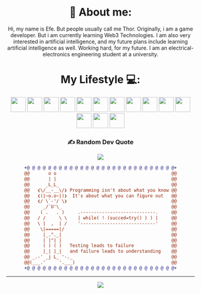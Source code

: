 
<div align = "center">

# 💫 About me:
Hi, my name is Efe. But people usually call me Thor. Originally, i am a game developer. But i am currently learning Web3 Technologies. I am also very interested in artificial intelligence, and my future plans include learning artificial intelligence as well. Working hard, for my future. I am an electrical-electronics engineering student at a university. 


# My Lifestyle 💻:

<img src="https://img.shields.io/badge/TailwindCSS-38B2AC?style=for-the-badge&logo=tailwind-css&logoColor=white" height="40" />
<img src="https://img.shields.io/badge/Rust-000000?style=for-the-badge&logo=rust&logoColor=white" height="40" />
<img src="https://img.shields.io/badge/GitHub%20Edu%20Student-181717?style=for-the-badge&logo=github&logoColor=ffffff&labelColor=181717" height="40">
<img src="https://img.shields.io/badge/HTML-e34c26?style=for-the-badge&logo=html5&logoColor=ffffff&labelColor=e34c26" height="40">
<img src="https://img.shields.io/badge/CSS-2965f1?style=for-the-badge&logo=css3&logoColor=ffffff&labelColor=2965f1" height="40">
<img src="https://img.shields.io/badge/C%20(Learning)-5e97d0?style=for-the-badge&logo=c&logoColor=ffffff&labelColor=5e97d0" height="40">
<img src="https://img.shields.io/badge/Linux%20User-444444?style=for-the-badge&logo=linux&logoColor=ffffff&labelColor=444444" height="40">
<img src="https://img.shields.io/badge/C%20Sharp-9b4f96?style=for-the-badge&logo=csharp&logoColor=ffffff&labelColor=9b4f96" height="40">
<img src="https://img.shields.io/badge/42%20İstanbul-000000?style=for-the-badge&logo=42&logoColor=ffffff&labelColor=000000" height="40">
<img src="https://img.shields.io/badge/Godot-3c6e71?style=for-the-badge&logo=godot-engine&logoColor=ffffff&labelColor=3c6e71" height="40">
<img src="https://img.shields.io/badge/Java-ee4b2b?style=for-the-badge&logo=java&logoColor=ffffff&labelColor=ee4b2b" height="40">
<img src="https://img.shields.io/badge/VS%20Code-007acc?style=for-the-badge&logo=visual-studio-code&logoColor=ffffff&labelColor=007acc" height="40">
<img src="https://img.shields.io/badge/Vim-019733?style=for-the-badge&logo=vim&logoColor=ffffff&labelColor=019733" height="40">
<img src="https://img.shields.io/badge/RiseIn%20(Learner)-ff69b4?style=for-the-badge&logoColor=ffffff&labelColor=ff69b4" height="40">










### ✍️ Random Dev Quote
![](https://quotes-github-readme.vercel.app/api?type=vetical&theme=radical)


<div>
 
```diff
+@ @ @ @ @ @ @ @ @ @ @ @ @ @ @ @ @ @ @ @ @ @ @ @ @ @ @ @+
@@       o o                                           @@
@@       | |                                           @@
@@      _L_L_                                          @@
@@   ❮\/__-__\/❯ Programming isn't about what you know @@
@@   ❮(|~o.o~|)❯  It's about what you can figure out   @@
@@   ❮/ \`-'/ \❯                                       @@
@@     _/`U'\_                                         @@
@@    ( .   . )     .----------------------------.     @@
@@   / /     \ \    | while( ! (succed=try() ) ) |     @@
@@   \ |  ,  | /    '----------------------------'     @@
@@    \|=====|/                                        @@
@@     |_.^._|                                         @@
@@     | |"| |                                         @@
@@     ( ) ( )   Testing leads to failure              @@
@@     |_| |_|   and failure leads to understanding    @@
@@ _.-' _j L_ '-._                                     @@
@@(___.'     '.___)                                    @@
+@ @ @ @ @ @ @ @ @ @ @ @ @ @ @ @ @ @ @ @ @ @ @ @ @ @ @ @+


```


---

[![](https://visitcount.itsvg.in/api?id=Thorizodrago&label=Viewers%3A&color=12&icon=6&pretty=true)](https://visitcount.itsvg.in)


</div>
